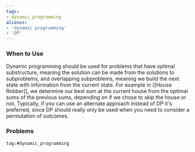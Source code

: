 ```yaml
---
tags:
- dynamic_programming
aliases:
- 'dynamic programming'
- 'DP'
---
```


### When to Use
Dynamic programming should be used for problems that have optimal substructure, meaning the solution can be made from the solutions to subproblems, and overlapping subproblems, meaning we build the next state with information from the current state. For example in [[House Robber]], we determine our best sum at the current house from the optimal sums of the previous sums, depending on if we chose to skip the house or not.
Typically, if you can use an alternate approach instead of DP it's preferred, since DP should really only be used when you need to consider a permutation of outcomes. 

### Problems
```query
tag:#dynamic_programming
```
